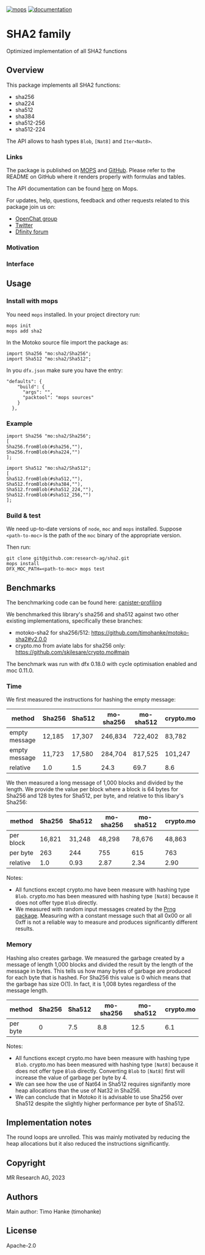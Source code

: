 [![mops](https://oknww-riaaa-aaaam-qaf6a-cai.raw.ic0.app/badge/mops/sha2)](https://mops.one/sha2)
[![documentation](https://oknww-riaaa-aaaam-qaf6a-cai.raw.ic0.app/badge/documentation/sha2)](https://mops.one/sha2/docs)

# SHA2 family 

Optimized implementation of all SHA2 functions

## Overview

This package implements all SHA2 functions:

* sha256
* sha224
* sha512
* sha384
* sha512-256
* sha512-224

The API allows to hash types `Blob`, `[Nat8]` and `Iter<Nat8>`.

### Links

The package is published on [MOPS](https://mops.one/sha2) and [GitHub](https://github.com/research-ag/sha2).
Please refer to the README on GitHub where it renders properly with formulas and tables.

The API documentation can be found [here](https://mops.one/sha2/docs/lib) on Mops.

For updates, help, questions, feedback and other requests related to this package join us on:

* [OpenChat group](https://oc.app/2zyqk-iqaaa-aaaar-anmra-cai)
* [Twitter](https://twitter.com/mr_research_ag)
* [Dfinity forum](https://forum.dfinity.org/)

### Motivation

### Interface

## Usage

### Install with mops

You need `mops` installed. In your project directory run:
```
mops init
mops add sha2
```

In the Motoko source file import the package as:
```
import Sha256 "mo:sha2/Sha256";
import Sha512 "mo:sha2/Sha512";
```

In you `dfx.json` make sure you have the entry:
```
"defaults": {
    "build": {
      "args": "",
      "packtool": "mops sources"
    }
  },
```

### Example

```
import Sha256 "mo:sha2/Sha256";
[
Sha256.fromBlob(#sha256,""),
Sha256.fromBlob(#sha224,"")
];
```

```
import Sha512 "mo:sha2/Sha512";
[
Sha512.fromBlob(#sha512,""),
Sha512.fromBlob(#sha384,""),
Sha512.fromBlob(#sha512_224,""),
Sha512.fromBlob(#sha512_256,"")
];
```

### Build & test

We need up-to-date versions of `node`, `moc` and `mops` installed.
Suppose `<path-to-moc>` is the path of the `moc` binary of the appropriate version.

Then run:
```
git clone git@github.com:research-ag/sha2.git
mops install
DFX_MOC_PATH=<path-to-moc> mops test
```

## Benchmarks

The benchmarking code can be found here: [canister-profiling](https://github.com/research-ag/canister-profiling)

We benchmarked this library's sha256 and sha512 against two other existing implementations,
specifically these branches:

* motoko-sha2 for sha256/512: https://github.com/timohanke/motoko-sha2#v2.0.0
* crypto.mo from aviate labs for sha256 only: https://github.com/skilesare/crypto.mo#main

The benchmark was run with dfx 0.18.0 with cycle optimisation enabled and moc 0.11.0.
### Time

We first measured the instructions for hashing the empty message:

|method|Sha256|Sha512|mo-sha256|mo-sha512|crypto.mo|
|---|---|---|---|---|---|
|empty message|12,185|17,307|246,834|722,402|83,782|
|empty message|11,723|17,580|284,704|817,525|101,247|
|relative|1.0|1.5|24.3|69.7|8.6|

We then measured a long message of 1,000 blocks and divided by the length.
We provide the value per block where a block is 64 bytes for Sha256 and 128 bytes for Sha512, per byte, and relative to this libary's Sha256:

|method|Sha256|Sha512|mo-sha256|mo-sha512|crypto.mo|
|---|---|---|---|---|---|
|per block|16,821|31,248|48,298|78,676|48,863|
|per byte|263|244|755|615|763|
|relative|1.0|0.93|2.87|2.34|2.90|

Notes:

* All functions except crypto.mo have been measure with hashing type `Blob`. crypto.mo has been measured with hashing type `[Nat8]` because it does not offer type `Blob` directly.
* We measured with random input messages created by the [Prng package](https://mops.one/prng). Measuring with a constant message such that all 0x00 or all 0xff is not a reliable way to measure and produces significantly different results.
### Memory

Hashing also creates garbage.
We measured the garbage created by a message of length 1,000 blocks and divided the result by the length of the message in bytes. 
This tells us how many bytes of garbage are produced for each byte that is hashed.
For Sha256 this value is 0 which means that the garbage has size O(1).
In fact, it is 1,008 bytes regardless of the message length.

|method|Sha256|Sha512|mo-sha256|mo-sha512|crypto.mo|
|---|---|---|---|---|---|
|per byte|0|7.5|8.8|12.5|6.1|

Notes: 

* All functions except crypto.mo have been measure with hashing type `Blob`. crypto.mo has been measured with hashing type `[Nat8]` because it does not offer type `Blob` directly. Converting `Blob` to `[Nat8]` first will increase the value of garbage per byte by 4.
* We can see how the use of Nat64 in Sha512 requires signifantly more heap allocations than the use of Nat32 in Sha256.
* We can conclude that in Motoko it is advisable to use Sha256 over Sha512 despite the slightly higher performance per byte of Sha512.

## Implementation notes

The round loops are unrolled.
This was mainly motivated by reducing the heap allocations but it also reduced the instructions significantly.

## Copyright

MR Research AG, 2023
## Authors

Main author: Timo Hanke (timohanke)
## License 

Apache-2.0

